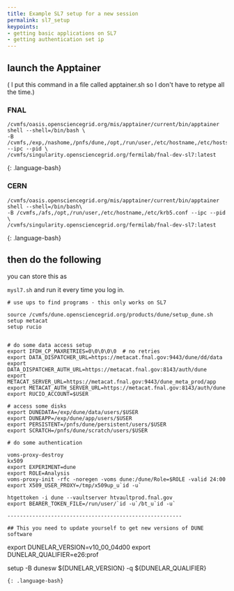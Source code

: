 ```yaml
---
title: Example SL7 setup for a new session
permalink: sl7_setup
keypoints:
- getting basic applications on SL7
- getting authentication set ip
--- 
```


## launch the Apptainer

( I put this command in a file called apptainer.sh so I don't have to retype all the time.)

###  FNAL

~~~
/cvmfs/oasis.opensciencegrid.org/mis/apptainer/current/bin/apptainer shell --shell=/bin/bash \
-B /cvmfs,/exp,/nashome,/pnfs/dune,/opt,/run/user,/etc/hostname,/etc/hosts,/etc/krb5.conf --ipc --pid \
/cvmfs/singularity.opensciencegrid.org/fermilab/fnal-dev-sl7:latest
~~~
{: .language-bash}
 
### CERN 

~~~
/cvmfs/oasis.opensciencegrid.org/mis/apptainer/current/bin/apptainer shell --shell=/bin/bash\
-B /cvmfs,/afs,/opt,/run/user,/etc/hostname,/etc/krb5.conf --ipc --pid \
/cvmfs/singularity.opensciencegrid.org/fermilab/fnal-dev-sl7:latest
~~~
{: .language-bash}


## then do the following 

you can store this as

`mysl7.sh` and run it every time you log in.  

~~~
# use ups to find programs - this only works on SL7

source /cvmfs/dune.opensciencegrid.org/products/dune/setup_dune.sh
setup metacat
setup rucio


# do some data access setup
export IFDH_CP_MAXRETRIES=0\0\0\0\0  # no retries
export DATA_DISPATCHER_URL=https://metacat.fnal.gov:9443/dune/dd/data
export DATA_DISPATCHER_AUTH_URL=https://metacat.fnal.gov:8143/auth/dune
export METACAT_SERVER_URL=https://metacat.fnal.gov:9443/dune_meta_prod/app
export METACAT_AUTH_SERVER_URL=https://metacat.fnal.gov:8143/auth/dune
export RUCIO_ACCOUNT=$USER

# access some disks
export DUNEDATA=/exp/dune/data/users/$USER
export DUNEAPP=/exp/dune/app/users/$USER
export PERSISTENT=/pnfs/dune/persistent/users/$USER
export SCRATCH=/pnfs/dune/scratch/users/$USER

# do some authentication

voms-proxy-destroy
kx509
export EXPERIMENT=dune
export ROLE=Analysis
voms-proxy-init -rfc -noregen -voms dune:/dune/Role=$ROLE -valid 24:00
export X509_USER_PROXY=/tmp/x509up_u`id -u`

htgettoken -i dune --vaultserver htvaultprod.fnal.gov
export BEARER_TOKEN_FILE=/run/user/`id -u`/bt_u`id -u`

--------------------------------------------------------

## This you need to update yourself to get new versions of DUNE software

~~~
export DUNELAR_VERSION=v10_00_04d00
export DUNELAR_QUALIFIER=e26:prof

setup -B dunesw ${DUNELAR_VERSION} -q ${DUNELAR_QUALIFIER}
~~~
{: .language-bash}
